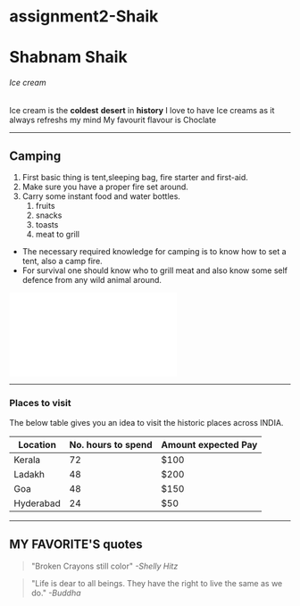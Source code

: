 # assignment2-Shaik
# Shabnam Shaik
###### Ice cream
Ice cream is the **coldest** **desert** in **history** I love to have Ice creams as it always refreshs my mind  My favourit flavour is Choclate 
***
## Camping 
1. First basic thing is tent,sleeping bag, fire starter and first-aid.
2. Make sure you have a proper fire set around.
3. Carry some instant food and water bottles.
   1. fruits
   2. snacks
   3. toasts
   4. meat to grill
* The necessary required knowledge for camping is to know how to set a tent, also a camp fire.
* For survival one should know who to grill meat and also know some self defence from any wild animal   around.

![image](AboutMe.md)

-------------------------------------------------------

### Places to visit 
The below table gives you an idea to visit the historic places across INDIA.<br>

| Location  | No. hours to spend | Amount expected Pay |
|-----------|--------------------|---------------------|
| Kerala    |       72           |    $100             |
| Ladakh    |       48           |    $200             |
| Goa       |       48           |    $150             |
| Hyderabad |       24           |    $50              |

-------------------------------------------------------

## MY FAVORITE'S  quotes
> "Broken Crayons still color" 
> *-Shelly Hitz*

>"Life is dear to all beings. They have the right to live the same as we do."
> *-Buddha*


